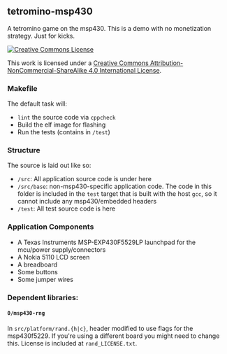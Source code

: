 ## tetromino-msp430

A tetromino game on the msp430. This is a demo with no monetization strategy. Just for kicks.

<a rel="license" href="http://creativecommons.org/licenses/by-nc-sa/4.0/"><img alt="Creative Commons License" style="border-width:0" src="https://i.creativecommons.org/l/by-nc-sa/4.0/88x31.png" /></a>

This work is licensed under a <a rel="license" href="http://creativecommons.org/licenses/by-nc-sa/4.0/">Creative Commons Attribution-NonCommercial-ShareAlike 4.0 International License</a>.

### Makefile

The default task will:

- `lint` the source code via `cppcheck`
- Build the elf image for flashing
- Run the tests (contains in `/test`)

### Structure

The source is laid out like so:

- `/src`: All application source code is under here
- `/src/base`: non-msp430-specific application code. The code in this folder is included in the `test` target that is built with the host `gcc`, so it cannot include any msp430/embedded headers
- `/test`: All test source code is here

### Application Components

- A Texas Instruments MSP-EXP430F5529LP launchpad for the mcu/power supply/connectors
- A Nokia 5110 LCD screen
- A breadboard
- Some buttons
- Some jumper wires

### Dependent libraries:

#### `0/msp430-rng`

In `src/platform/rand.{h|c}`, header modified to use flags for the msp430f5229. If you're using a different board you might need to change this. License is included at `rand_LICENSE.txt`.
